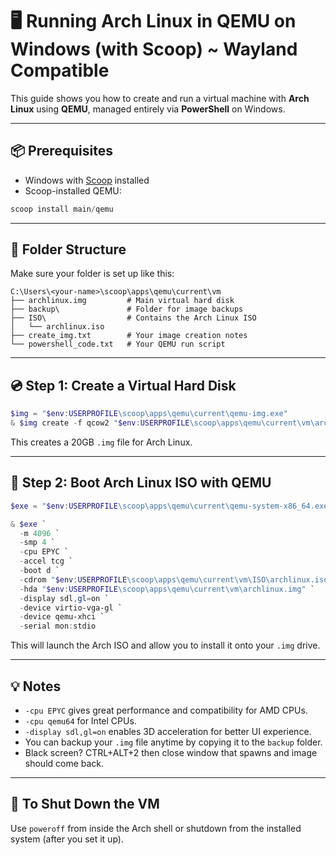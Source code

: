 # 🖥️ Running Arch Linux in QEMU on Windows (with Scoop) ~ Wayland Compatible

This guide shows you how to create and run a virtual machine with **Arch Linux** using **QEMU**, managed entirely via **PowerShell** on Windows.

---

## 📦 Prerequisites

- Windows with [Scoop](https://scoop.sh/) installed
- Scoop-installed QEMU:

```powershell
scoop install main/qemu
```

---

## 📁 Folder Structure

Make sure your folder is set up like this:

```
C:\Users\<your-name>\scoop\apps\qemu\current\vm
├── archlinux.img         # Main virtual hard disk
├── backup\               # Folder for image backups
├── ISO\                  # Contains the Arch Linux ISO
│   └── archlinux.iso
├── create_img.txt        # Your image creation notes
└── powershell_code.txt   # Your QEMU run script
```

---

## 💿 Step 1: Create a Virtual Hard Disk

```powershell
$img = "$env:USERPROFILE\scoop\apps\qemu\current\qemu-img.exe"
& $img create -f qcow2 "$env:USERPROFILE\scoop\apps\qemu\current\vm\archlinux.img" 20G
```

This creates a 20GB `.img` file for Arch Linux.

---

## 🚀 Step 2: Boot Arch Linux ISO with QEMU

```powershell
$exe = "$env:USERPROFILE\scoop\apps\qemu\current\qemu-system-x86_64.exe"

& $exe `
  -m 4096 `
  -smp 4 `
  -cpu EPYC `
  -accel tcg `
  -boot d `
  -cdrom "$env:USERPROFILE\scoop\apps\qemu\current\vm\ISO\archlinux.iso" `
  -hda "$env:USERPROFILE\scoop\apps\qemu\current\vm\archlinux.img" `
  -display sdl,gl=on `
  -device virtio-vga-gl `
  -device qemu-xhci `
  -serial mon:stdio
```

This will launch the Arch ISO and allow you to install it onto your `.img` drive.

---

## 💡 Notes

- `-cpu EPYC` gives great performance and compatibility for AMD CPUs.
- `-cpu qemu64` for Intel CPUs.
- `-display sdl,gl=on` enables 3D acceleration for better UI experience.
- You can backup your `.img` file anytime by copying it to the `backup` folder.
- Black screen? CTRL+ALT+2 then close window that spawns and image should come back.

---

## 🧼 To Shut Down the VM

Use `poweroff` from inside the Arch shell or shutdown from the installed system (after you set it up).
